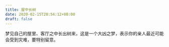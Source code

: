 ```yaml
---
title: 屋中长树
date: 2020-02-15T20:54:12+08:00
draft: false
---
```


梦见自己的屋里、客厅之中长出树来，这是一个大凶之梦，表示你的亲人最近可能会受到灾难，要特别留意。
